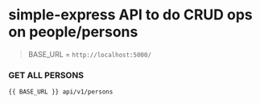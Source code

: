 # simple-express API to do CRUD ops on people/persons



> BASE_URL = ``` http://localhost:5000/ ```  

### GET ALL PERSONS
``` {{ BASE_URL }} api/v1/persons  ```